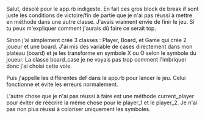 Salut, désolé pour le app.rb indigeste. En fait ces gros block de break if sont juste les conditions de victoire/fin de partie que je n'ai pas réussi à mettre en méthode dans une autre classe. J'avais vraiment envie de finir le jeu. 
Si tu peux m'expliquer comment j'aurais dû faire ce serait top.

Sinon j'ai simplement crée 3 classes : Player, Board, et Game qui crée 2 joueur et une board. J'ai mis des variable de cases directement dans mon plateau (board) et je les transforme en symbole X ou O selon le symbole du joueur. La classe board_case je ne voyais pas trop comment l'imbriquer donc j'ai choisi cette voie.

Puis j'appelle les différentes def dans le app.rb pour lancer le jeu. Celui fonctionne et évite les erreurs normalement.

L'autre chose que je n'ai pas réussi à faire est une méthode current_player pour éviter de réécrire la même chose pour le player_1 et le player_2. 
Je n'ai pas non plus réussi à coloriser uniquement les symboles.

